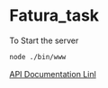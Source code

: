 # Fatura_task

To Start the server

```bash
node ./bin/www
```

[API Documentation Linl](https://documenter.getpostman.com/view/11800889/Tz5qaxM5#f7b34318-4a7f-4878-bdb5-7a5df8b2de37)
